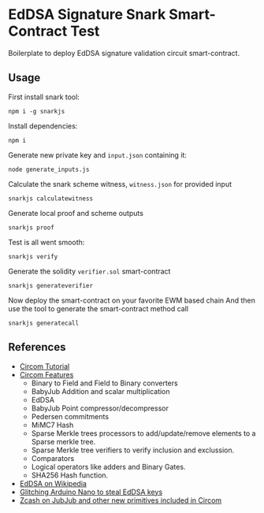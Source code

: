 # EdDSA Signature Snark Smart-Contract Test

Boilerplate to deploy EdDSA signature validation circuit smart-contract.

## Usage
First install snark tool:
```
npm i -g snarkjs
```
Install dependencies:
```
npm i
```
Generate new private key and `input.json` containing it:
```
node generate_inputs.js
```
Calculate the snark scheme witness, `witness.json` for provided input
```
snarkjs calculatewitness
```
Generate local proof and scheme outputs
```
snarkjs proof
```
Test is all went smooth:
```
snarkjs verify
```
Generate the solidity `verifier.sol` smart-contract
```
snarkjs generateverifier
```

Now deploy the smart-contract on your favorite EWM based chain
And then use the tool to generate the smart-contract method call
```
snarkjs generatecall
```

## References
- [Circom Tutorial](https://github.com/iden3/circom/blob/master/TUTORIAL.md)
- [Circom Features](https://hackmd.io/s/HyDvec4SN)
    - Binary to Field and Field to Binary converters
    - BabyJub Addition and scalar multiplication
    - EdDSA
    - BabyJub Point compressor/decompressor
    - Pedersen commitments
    - MiMC7 Hash
    - Sparse Merkle trees processors to add/update/remove elements to a Sparse merkle tree.
    - Sparse Merkle tree verifiers to verify inclusion and exclussion.
    - Comparators
    - Logical operators like adders and Binary Gates.
    - SHA256 Hash function.
- [EdDSA on Wikipedia](https://en.wikipedia.org/wiki/EdDSA)
- [Glitching Arduino Nano to steal EdDSA keys](https://research.kudelskisecurity.com/2017/10/04/defeating-eddsa-with-faults/)
- [Zcash on JubJub and other new primitives included in Circom](https://z.cash/technology/jubjub/)
